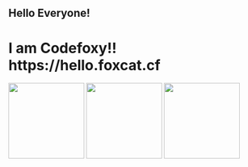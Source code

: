 </head><body><h2 id="hello-everyone-">Hello Everyone!</h2>
<h1 id="i-am-codefoxy-">I am Codefoxy!! https://hello.foxcat.cf</h1>
<p></p><div>
    <img height="150em" src="https://github-readme-stats.vercel.app/api?username=CodeFoxy-Github&amp;count_private=true&amp;show_icons=true&amp;theme=vue-dark&amp;include_all_commits=true&amp;hide=stars">
    <img height="150em" src="https://github-readme-stats.vercel.app/api/top-langs/?username=CodeFoxy-Github&amp;layout=compact&amp;theme=vue-dark">
    <img height="150em" src="https://github-readme-streak-stats.herokuapp.com/?user=CodeFoxy-Github&amp;layout=compact&amp;theme=vue-dark">
</div><br><p></p>
</body></html>
